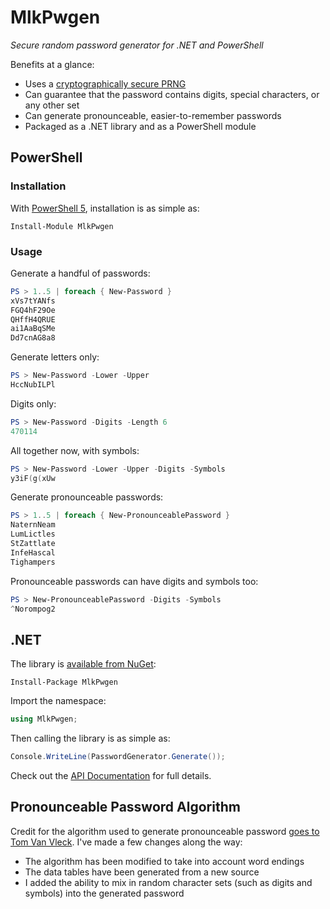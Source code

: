 # MlkPwgen

*Secure random password generator for .NET and PowerShell*

Benefits at a glance:

- Uses a [cryptographically secure PRNG](https://msdn.microsoft.com/en-us/library/system.security.cryptography.rngcryptoserviceprovider)
- Can guarantee that the password contains digits, special characters, or any other set
- Can generate pronounceable, easier-to-remember passwords
- Packaged as a .NET library and as a PowerShell module

## PowerShell

### Installation

With [PowerShell 5](https://www.powershellgallery.com/Content/Images/arrow.png), installation is as simple as:

    Install-Module MlkPwgen

### Usage

Generate a handful of passwords:

```powershell
PS > 1..5 | foreach { New-Password }
xVs7tYANfs
FGQ4hF29Oe
QHffH4QRUE
ai1AaBqSMe
Dd7cnAG8a8
```

Generate letters only:

```powershell
PS > New-Password -Lower -Upper
HccNubILPl
```

Digits only:

```powershell
PS > New-Password -Digits -Length 6
470114
```

All together now, with symbols:

```powershell
PS > New-Password -Lower -Upper -Digits -Symbols
y3iF(g(xUw
```

Generate pronounceable passwords:

```powershell
PS > 1..5 | foreach { New-PronounceablePassword }
NaternNeam
LumLictles
StZattlate
InfeHascal
Tighampers
```

Pronounceable passwords can have digits and symbols too:

```powershell
PS > New-PronounceablePassword -Digits -Symbols
^Norompog2
```

## .NET

The library is [available from NuGet](https://www.nuget.org/packages/MlkPwgen/):

```
Install-Package MlkPwgen
```

Import the namespace:

```csharp
using MlkPwgen;
```

Then calling the library is as simple as:

```csharp
Console.WriteLine(PasswordGenerator.Generate());
```

Check out the [API
Documentation](http://www.codetinkerer.com/MlkPwgen/.net/html/4af4c04a-d525-8e81-133e-679872b3984f.htm)
for full details.

## Pronounceable Password Algorithm

Credit for the algorithm used to generate pronounceable password [goes to Tom Van Vleck](http://www.multicians.org/thvv/gpw-js.html). I've made a few changes along the way:

- The algorithm has been modified to take into account word endings
- The data tables have been generated from a new source
- I added the ability to mix in random character sets (such as digits and symbols) into the generated password
